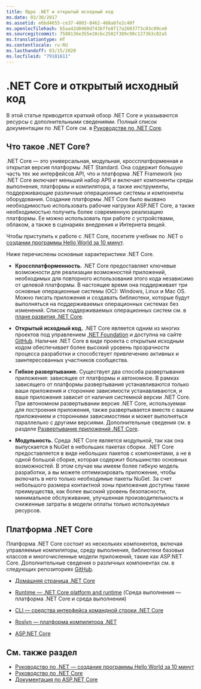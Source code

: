 ```yaml
---
title: Ядро .NET и открытый исходный код
ms.date: 03/30/2017
ms.assetid: e6bd4655-ce37-4003-8462-468a6fe2c40f
ms.openlocfilehash: b5aa42d0460d743bffe8f17a2603773c03c09ce0
ms.sourcegitcommit: 7588136e355e10cbc2582f389c90c127363c02a5
ms.translationtype: HT
ms.contentlocale: ru-RU
ms.lasthandoff: 03/15/2020
ms.locfileid: "79181611"
---
```

# <a name="net-core-and-open-source"></a>.NET Core и открытый исходный код

В этой статье приводится краткий обзор .NET Core и указываются ресурсы с дополнительными сведениями. Полный список документации по .NET Core см. в [Руководстве по .NET Core](../../core/index.md).

## <a name="what-is-net-core"></a>Что такое .NET Core?  

.NET Core — это универсальная, модульная, кроссплатформенная и открытая версия платформы .NET Standard. Она содержит большую часть тех же интерфейсов API, что и платформа .NET Framework (но .NET Core включает меньший набор API) и включает компоненты среды выполнения, платформы и компилятора, а также инструменты, поддерживающие различные операционные системы и компоненты оборудования. Создание платформы .NET Core было вызвано необходимостью использовать рабочие нагрузки ASP.NET Core, а также необходимостью получить более современную реализацию платформы. Ее можно использовать при работе с устройствами, облаком, а также в сценариях внедрения и Интернета вещей.  
  
Чтобы приступить к работе с .NET Core, посетите учебник по .NET о [создании программы Hello World за 10 минут](https://dotnet.microsoft.com/learn/dotnet/hello-world-tutorial/intro).  
  
Ниже перечислены основные характеристики .NET Core.
  
- **Кроссплатформенность.** .NET Core предоставляет ключевые возможности для реализации возможностей приложений, необходимых для повторного использования этого кода независимо от целевой платформы. В настоящее время она поддерживает три основные операционные системы (ОС): Windows, Linux и Mac OS. Можно писать приложения и создавать библиотеки, которые будут выполняться на поддерживаемых операционных системах без изменений. Список поддерживаемых операционных систем см. в [плане развития .NET Core](https://github.com/dotnet/core/blob/master/roadmap.md).
  
- **Открытый исходный код.** .NET Core является одним из многих проектов под управлением [.NET Foundation](https://www.dotnetfoundation.org/) и доступна на сайте [GitHub](https://github.com/).  Наличие .NET Core в виде проекта с открытым исходным кодом обеспечивает более высокий уровень прозрачности процесса разработки и способствует привлечению активных и заинтересованных участников сообщества.  
  
- **Гибкое развертывание.** Существует два способа развертывания приложения: зависящее от платформы и автономное. В рамках зависящего от платформы развертывания устанавливаются только ваши приложения и сторонние зависимости устанавливаются, и ваше приложения зависит от наличия системной версии .NET Core.  При автономном развертывании версия .NET Core, используемая для построения приложения, также развертывается вместе с вашим приложением и сторонними зависимостями и может выполняться параллельно с другими версиями.    Дополнительные сведения см. в разделе [Развертывание приложений .NET Core](../../core/deploying/index.md).

- **Модульность.** Среда .NET Core является модульной, так как она выпускается в NuGet в небольших пакетах сборки. .NET Core предоставляется в виде небольших пакетов с компонентами, а не в одной большой сборке, которая содержит большинство основных возможностей. В этом случае мы имеем более гибкую модель разработки, а вы можете оптимизировать приложение, чтобы включать в него только необходимые пакеты NuGet. За счет небольшого размера контактной зоны приложения доступны такие преимущества, как более высокий уровень безопасности, минимальное обслуживание, улучшенная производительность и сниженные затраты в модели оплаты только используемых ресурсов.  
  
## <a name="the-net-core-platform"></a>Платформа .NET Core
  
Платформа .NET Core состоит из нескольких компонентов, включая управляемые компиляторы, среду выполнения, библиотеки базовых классов и многочисленные модели приложений, такие как ASP.NET Core. Дополнительные сведения о различных компонентах см. в следующих репозиториях [GitHub](https://github.com/).  
  
- [Домашняя страница .NET Core](https://github.com/dotnet/core)  
  
- [Runtime — .NET Core platform and runtime](https://github.com/dotnet/runtime) (Среда выполнения — платформа .NET Core и среда выполнения)  
  
- [CLI — средства интерфейса командной строки .NET Core](https://github.com/dotnet/cli)  
  
- [Roslyn — платформа компилятора .NET](https://github.com/dotnet/roslyn)  
  
- [ASP.NET Core](https://github.com/dotnet/aspnetcore)  
  
## <a name="see-also"></a>См. также раздел

- [Руководство по .NET — создание программы Hello World за 10 минут](https://dotnet.microsoft.com/learn/dotnet/hello-world-tutorial/intro)
- [Руководство по .NET Core](../../core/index.md)
- [Документация по ASP.NET Core](/aspnet/core/)
